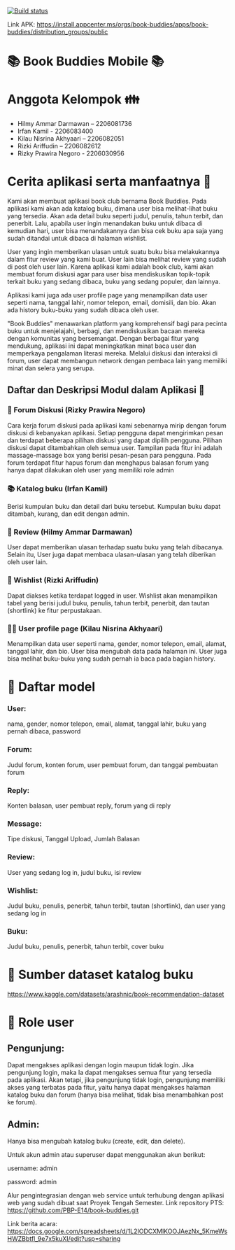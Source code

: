 [![Build status](https://build.appcenter.ms/v0.1/apps/2fa259d2-69aa-4089-9e8b-361ef13161e8/branches/main/badge)](https://appcenter.ms)

Link APK: https://install.appcenter.ms/orgs/book-buddies/apps/book-buddies/distribution_groups/public

# 📚 Book Buddies Mobile 📚

# Anggota Kelompok :family:
- Hilmy Ammar Darmawan – 2206081736 
- Irfan Kamil - 2206083400 
- Kilau Nisrina Akhyaari – 2206082051 
- Rizki Ariffudin – 2206082612 
- Rizky Prawira Negoro - 2206030956 

# Cerita aplikasi serta manfaatnya :newspaper:
Kami akan membuat aplikasi book club bernama Book Buddies. Pada aplikasi kami akan ada katalog buku, dimana user bisa melihat-lihat buku yang tersedia. Akan ada detail buku seperti judul, penulis, tahun terbit, dan penerbit. Lalu, apabila user ingin menandakan buku untuk dibaca di kemudian hari, user bisa menandakannya dan bisa cek buku apa saja yang sudah ditandai untuk dibaca di halaman wishlist.  

User yang ingin memberikan ulasan untuk suatu buku bisa melakukannya dalam fitur review yang kami buat. User lain bisa melihat review yang sudah di post oleh user lain. Karena aplikasi kami adalah book club, kami akan membuat forum diskusi agar para user bisa mendiskusikan topik-topik terkait buku yang sedang dibaca, buku yang sedang populer, dan lainnya.  

Aplikasi kami juga ada user profile page yang menampilkan data user seperti nama, tanggal lahir, nomor telepon, email, domisili, dan bio. Akan ada history buku-buku yang sudah dibaca oleh user. 

"Book Buddies" menawarkan platform yang komprehensif bagi para pecinta buku untuk menjelajahi, berbagi, dan mendiskusikan bacaan mereka dengan komunitas yang bersemangat. Dengan berbagai fitur yang mendukung, aplikasi ini dapat meningkatkan minat baca user dan memperkaya pengalaman literasi mereka. Melalui diskusi dan interaksi di forum, user dapat membangun network dengan pembaca lain yang memiliki minat dan selera yang serupa.

## Daftar dan Deskripsi Modul dalam Aplikasi :calling:

### 💬 Forum Diskusi (Rizky Prawira Negoro)
Cara kerja forum diskusi pada aplikasi kami sebenarnya mirip dengan forum diskusi di kebanyakan aplikasi. Setiap pengguna dapat mengirimkan pesan dan terdapat beberapa pilihan diskusi yang dapat dipilih pengguna. Pilihan diskusi dapat ditambahkan oleh semua user. Tampilan pada fitur ini adalah massage-massage box yang berisi pesan-pesan para pengguna. Pada forum terdapat fitur hapus forum dan menghapus balasan forum yang hanya dapat dilakukan oleh user yang memiliki role admin

### :books: Katalog buku (Irfan Kamil)
Berisi kumpulan buku dan detail dari buku tersebut. Kumpulan buku dapat ditambah, kurang, dan edit dengan admin.

### 🧾 Review (Hilmy Ammar Darmawan)
User dapat memberikan ulasan terhadap suatu buku yang telah dibacanya. Selain itu, User juga dapat membaca ulasan-ulasan yang telah diberikan oleh user lain.

### 🔖 Wishlist (Rizki Ariffudin)
Dapat diakses ketika terdapat logged in user. Wishlist akan menampilkan tabel yang berisi judul buku, penulis, tahun terbit, penerbit, dan tautan (shortlink) ke fitur perpustakaan.

### :man_office_worker: User profile page (Kilau Nisrina Akhyaari)
Menampilkan data user seperti nama, gender, nomor telepon, email, alamat, tanggal lahir, dan bio. User bisa mengubah data pada halaman ini. User juga bisa melihat buku-buku yang sudah pernah ia baca pada bagian history.

# :briefcase: Daftar model
### User: 
nama, gender, nomor telepon, email, alamat, tanggal lahir, buku yang pernah dibaca, password
### Forum:
Judul forum, konten forum, user pembuat forum, dan tanggal pembuatan forum
### Reply:
Konten balasan, user pembuat reply, forum yang di reply
### Message: 
Tipe diskusi, Tanggal Upload, Jumlah Balasan
### Review: 
User yang sedang log in, judul buku, isi review
### Wishlist: 
Judul buku, penulis, penerbit, tahun terbit, tautan (shortlink), dan user yang sedang log in
### Buku: 
Judul buku, penulis, penerbit, tahun terbit, cover buku

# :green_book: Sumber dataset katalog buku
https://www.kaggle.com/datasets/arashnic/book-recommendation-dataset 

# :customs: Role user
## Pengunjung: 
Dapat mengakses aplikasi dengan login maupun tidak login. Jika pengunjung login, maka Ia dapat mengakses semua fitur yang tersedia pada aplikasi. Akan tetapi, jika pengunjung tidak login, pengunjung memiliki akses yang terbatas pada fitur, yaitu hanya dapat mengakses halaman katalog buku dan forum (hanya bisa melihat, tidak bisa menambahkan post ke forum).
## Admin: 
Hanya bisa mengubah katalog buku (create, edit, dan delete).

Untuk akun admin atau superuser dapat menggunakan akun berikut:

username: admin

password: admin

Alur pengintegrasian dengan web service untuk terhubung dengan aplikasi web yang sudah dibuat saat Proyek Tengah Semester.
Link repository PTS: https://github.com/PBP-E14/book-buddies.git

Link berita acara: https://docs.google.com/spreadsheets/d/1L2IODCXMlKOOJAezNx_5KmeWsHWZBbtfl_9e7x5kuXI/edit?usp=sharing
